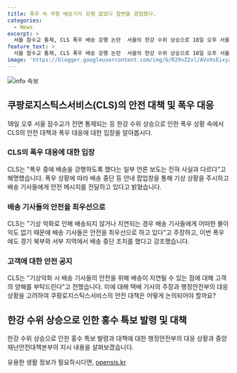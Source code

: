 ```yaml
---
title: 폭우 속 쿠팡 배송기사 강행 없었다 참변을 경험했다.
categories:
  - News
excerpt: >
  서울 잠수교 통제, CLS 폭우 배송 강행 논란  서울의 한강 수위 상승으로 18일 오후 서울 잠수교가 통제되고, 쿠팡의 물류자회사가 최근 폭우 속에서의 배송 논란에 대해 입장을 밝혔다. 일일 배송 기사가 사망한 사고를 경각하며 폭우 상황에 따라 안전 조치를 취했고, 기상 상황을 주시하며 안전을 최우선으로 하고 있다고 주장했다. 이에 대한 논란 속에 행정안전부는 중대본 단계를 격상하고 홍수특보를 내리며 대책을 마련했다.
feature_text: >
  서울 잠수교 통제, CLS 폭우 배송 강행 논란  서울의 한강 수위 상승으로 18일 오후 서울 잠수교가 통제되고, 쿠팡의 물류자회사가 최근 폭우 속에서의 배송 논란에 대해 입장을 밝혔다. 일일 배송 기사가 사망한 사고를 경각하며 폭우 상황에 따라 안전 조치를 취했고, 기상 상황을 주시하며 안전을 최우선으로 하고 있다고 주장했다. 이에 대한 논란 속에 행정안전부는 중대본 단계를 격상하고 홍수특보를 내리며 대책을 마련했다.
image: 'https://blogger.googleusercontent.com/img/b/R29vZ2xl/AVvXsEixyZcFfHzMRdzZMjFBmAUKJYCLCGyLL1o632UiGVXcaFdKo_bkvkuCioo0uUKlGfBVcT3P84aROyZIXSBEx3Aw5nCQ3pTgDom1WDC4m8eifvWiAmWEEVb4x6G_l8C0QH225ldMjyaFvpxGEBGNO37VmDTDMHGhJPq73UglMfDca1-0aw/s1600/blogspot.png'
---
```


<p><img src="https://blogger.googleusercontent.com/img/b/R29vZ2xl/AVvXsEixyZcFfHzMRdzZMjFBmAUKJYCLCGyLL1o632UiGVXcaFdKo_bkvkuCioo0uUKlGfBVcT3P84aROyZIXSBEx3Aw5nCQ3pTgDom1WDC4m8eifvWiAmWEEVb4x6G_l8C0QH225ldMjyaFvpxGEBGNO37VmDTDMHGhJPq73UglMfDca1-0aw/s1600/blogspot.png" alt="info 속보" /></p>

<h2 data-ke-size="size26">쿠팡로지스틱스서비스(CLS)의 안전 대책 및 폭우 대응</h2>

<p data-ke-size="size16">18일 오후 서울 잠수교가 전면 통제되는 등 한강 수위 상승으로 인한 폭우 상황 속에서 CLS의 안전 대책과 폭우 대응에 대한 입장을 알아봅시다.</p>

<h3>CLS의 폭우 대응에 대한 입장</h3>

<p data-ke-size="size16">CLS는 "폭우 중에 배송을 강행하도록 했다는 일부 언론 보도는 전혀 사실과 다르다"고 해명했습니다. 폭우 상황에 따라 배송 중단 등 안내 팝업창을 통해 기상 상황을 주시하고 배송 기사들에게 안전 메시지를 전달하고 있다고 밝혔습니다.</p>

<h3>배송 기사들의 안전을 최우선으로</h3>

<p data-ke-size="size16">CLS는 "기상 악화로 인해 배송되지 않거나 지연되는 경우 배송 기사들에게 어떠한 불이익도 없기 때문에 배송 기사들은 안전을 최우선으로 하고 있다"고 주장하고, 이번 폭우에도 경기 북부와 서부 지역에서 배송 중단 조치를 했다고 강조했습니다.</p>

<h3>고객에 대한 안전 공지</h3>

<p data-ke-size="size16">CLS는 "기상악화 시 배송 기사들의 안전을 위해 배송이 지연될 수 있는 점에 대해 고객의 양해를 부탁드린다"고 전했습니다. 이에 대해 택배 기사의 주장과 행정안전부의 대응 상황을 고려하여 쿠팡로지스틱스서비스의 안전 대책은 어떻게 논의되어야 할까요?</p>

<h2 data-ke-size="size26">한강 수위 상승으로 인한 홍수 특보 발령 및 대책</h2>

<p data-ke-size="size16">한강 수위 상승으로 인한 홍수 특보 발령과 대책에 대한 행정안전부의 대응 상황과 중앙재난안전대책본부의 지시 내용을 살펴보겠습니다.</p>
유용한 생활 정보가 필요하시다면, <a href="https://opensis.kr" rel="dofollow">opensis.kr</a>


